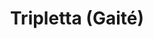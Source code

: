 ---
title: Tripletta (Gaité)
description: 'Les pizzas sont bonnes !'
lat: '48.8405655'
lon: '2.324732599999999'
address: 1 Imp. de la Gaité, 75014 Paris, France
website: https://www.triplettapizza.com/pizzeria/gaite
tags: restaurant pizzeria italien
---